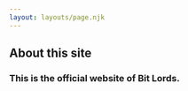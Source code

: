 ```yaml
---
layout: layouts/page.njk
---
```


## About this site


### This is the official website of Bit Lords.